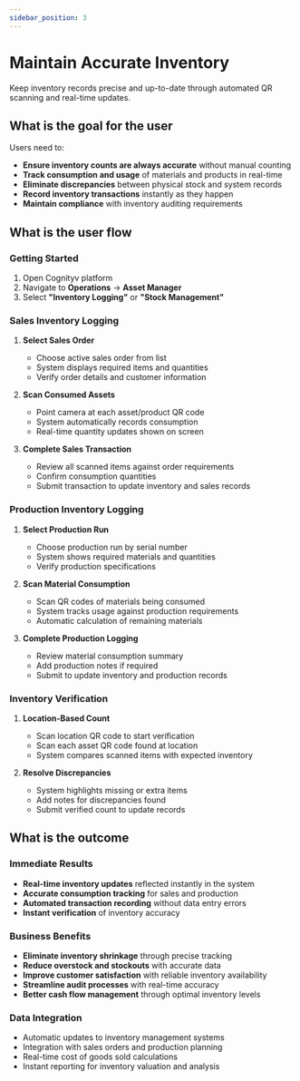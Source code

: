 ```yaml
---
sidebar_position: 3
---
```


# Maintain Accurate Inventory

Keep inventory records precise and up-to-date through automated QR scanning and real-time updates.

## What is the goal for the user

Users need to:
- **Ensure inventory counts are always accurate** without manual counting
- **Track consumption and usage** of materials and products in real-time
- **Eliminate discrepancies** between physical stock and system records
- **Record inventory transactions** instantly as they happen
- **Maintain compliance** with inventory auditing requirements

## What is the user flow

### Getting Started
1. Open Cognityv platform
2. Navigate to **Operations** → **Asset Manager**
3. Select **"Inventory Logging"** or **"Stock Management"**

### Sales Inventory Logging
1. **Select Sales Order**
   - Choose active sales order from list
   - System displays required items and quantities
   - Verify order details and customer information

2. **Scan Consumed Assets**
   - Point camera at each asset/product QR code
   - System automatically records consumption
   - Real-time quantity updates shown on screen

3. **Complete Sales Transaction**
   - Review all scanned items against order requirements
   - Confirm consumption quantities
   - Submit transaction to update inventory and sales records

### Production Inventory Logging
1. **Select Production Run**
   - Choose production run by serial number
   - System shows required materials and quantities
   - Verify production specifications

2. **Scan Material Consumption**
   - Scan QR codes of materials being consumed
   - System tracks usage against production requirements
   - Automatic calculation of remaining materials

3. **Complete Production Logging**
   - Review material consumption summary
   - Add production notes if required
   - Submit to update inventory and production records

### Inventory Verification
1. **Location-Based Count**
   - Scan location QR code to start verification
   - Scan each asset QR code found at location
   - System compares scanned items with expected inventory

2. **Resolve Discrepancies**
   - System highlights missing or extra items
   - Add notes for discrepancies found
   - Submit verified count to update records

## What is the outcome

### Immediate Results
- **Real-time inventory updates** reflected instantly in the system
- **Accurate consumption tracking** for sales and production
- **Automated transaction recording** without data entry errors
- **Instant verification** of inventory accuracy

### Business Benefits
- **Eliminate inventory shrinkage** through precise tracking
- **Reduce overstock and stockouts** with accurate data
- **Improve customer satisfaction** with reliable inventory availability
- **Streamline audit processes** with real-time accuracy
- **Better cash flow management** through optimal inventory levels

### Data Integration
- Automatic updates to inventory management systems
- Integration with sales orders and production planning
- Real-time cost of goods sold calculations
- Instant reporting for inventory valuation and analysis 